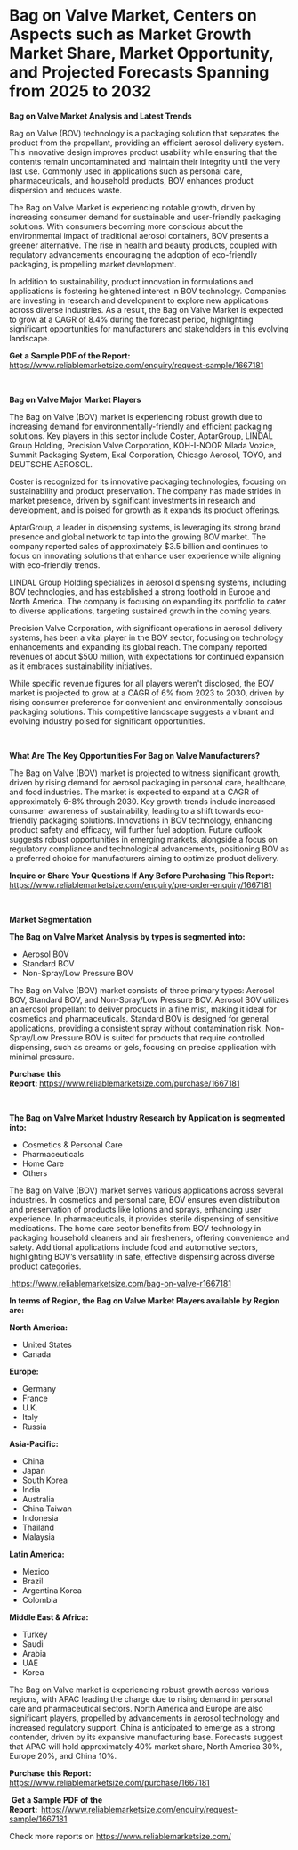 <p><h1>Bag on Valve Market, Centers on Aspects such as Market Growth Market Share, Market Opportunity, and Projected Forecasts Spanning from 2025 to 2032</h1></p><p><strong>Bag on Valve Market Analysis and Latest Trends</strong></p>
<p><p>Bag on Valve (BOV) technology is a packaging solution that separates the product from the propellant, providing an efficient aerosol delivery system. This innovative design improves product usability while ensuring that the contents remain uncontaminated and maintain their integrity until the very last use. Commonly used in applications such as personal care, pharmaceuticals, and household products, BOV enhances product dispersion and reduces waste.</p><p>The Bag on Valve Market is experiencing notable growth, driven by increasing consumer demand for sustainable and user-friendly packaging solutions. With consumers becoming more conscious about the environmental impact of traditional aerosol containers, BOV presents a greener alternative. The rise in health and beauty products, coupled with regulatory advancements encouraging the adoption of eco-friendly packaging, is propelling market development.</p><p>In addition to sustainability, product innovation in formulations and applications is fostering heightened interest in BOV technology. Companies are investing in research and development to explore new applications across diverse industries. As a result, the Bag on Valve Market is expected to grow at a CAGR of 8.4% during the forecast period, highlighting significant opportunities for manufacturers and stakeholders in this evolving landscape.</p></p>
<p><strong>Get a Sample PDF of the Report:&nbsp;</strong> <a href="https://www.reliablemarketsize.com/enquiry/request-sample/1667181?utm_campaign=2925&utm_medium=2&utm_source=Github&utm_content=ia&utm_term=06032025&utm_id=bag-on-valve">https://www.reliablemarketsize.com/enquiry/request-sample/1667181</a></p>
<p>&nbsp;</p>
<p><strong>Bag on Valve Major Market Players</strong></p>
<p><p>The Bag on Valve (BOV) market is experiencing robust growth due to increasing demand for environmentally-friendly and efficient packaging solutions. Key players in this sector include Coster, AptarGroup, LINDAL Group Holding, Precision Valve Corporation, KOH-I-NOOR Mlada Vozice, Summit Packaging System, Exal Corporation, Chicago Aerosol, TOYO, and DEUTSCHE AEROSOL.</p><p>Coster is recognized for its innovative packaging technologies, focusing on sustainability and product preservation. The company has made strides in market presence, driven by significant investments in research and development, and is poised for growth as it expands its product offerings.</p><p>AptarGroup, a leader in dispensing systems, is leveraging its strong brand presence and global network to tap into the growing BOV market. The company reported sales of approximately $3.5 billion and continues to focus on innovating solutions that enhance user experience while aligning with eco-friendly trends.</p><p>LINDAL Group Holding specializes in aerosol dispensing systems, including BOV technologies, and has established a strong foothold in Europe and North America. The company is focusing on expanding its portfolio to cater to diverse applications, targeting sustained growth in the coming years.</p><p>Precision Valve Corporation, with significant operations in aerosol delivery systems, has been a vital player in the BOV sector, focusing on technology enhancements and expanding its global reach. The company reported revenues of about $500 million, with expectations for continued expansion as it embraces sustainability initiatives.</p><p>While specific revenue figures for all players weren't disclosed, the BOV market is projected to grow at a CAGR of 6% from 2023 to 2030, driven by rising consumer preference for convenient and environmentally conscious packaging solutions. This competitive landscape suggests a vibrant and evolving industry poised for significant opportunities.</p></p>
<p>&nbsp;</p>
<p><strong>What Are The Key Opportunities For Bag on Valve Manufacturers?</strong></p>
<p><p>The Bag on Valve (BOV) market is projected to witness significant growth, driven by rising demand for aerosol packaging in personal care, healthcare, and food industries. The market is expected to expand at a CAGR of approximately 6-8% through 2030. Key growth trends include increased consumer awareness of sustainability, leading to a shift towards eco-friendly packaging solutions. Innovations in BOV technology, enhancing product safety and efficacy, will further fuel adoption. Future outlook suggests robust opportunities in emerging markets, alongside a focus on regulatory compliance and technological advancements, positioning BOV as a preferred choice for manufacturers aiming to optimize product delivery.</p></p>
<p><strong>Inquire or Share Your Questions If Any Before Purchasing This Report:</strong> <a href="https://www.reliablemarketsize.com/enquiry/pre-order-enquiry/1667181?utm_campaign=2925&utm_medium=2&utm_source=Github&utm_content=ia&utm_term=06032025&utm_id=bag-on-valve">https://www.reliablemarketsize.com/enquiry/pre-order-enquiry/1667181</a></p>
<p>&nbsp;</p>
<p><strong>Market Segmentation</strong></p>
<p><strong>The Bag on Valve Market Analysis by types is segmented into:</strong></p>
<p><ul><li>Aerosol BOV</li><li>Standard BOV</li><li>Non-Spray/Low Pressure BOV</li></ul></p>
<p><p>The Bag on Valve (BOV) market consists of three primary types: Aerosol BOV, Standard BOV, and Non-Spray/Low Pressure BOV. Aerosol BOV utilizes an aerosol propellant to deliver products in a fine mist, making it ideal for cosmetics and pharmaceuticals. Standard BOV is designed for general applications, providing a consistent spray without contamination risk. Non-Spray/Low Pressure BOV is suited for products that require controlled dispensing, such as creams or gels, focusing on precise application with minimal pressure.</p></p>
<p><strong>Purchase this Report:&nbsp;</strong><a href="https://www.reliablemarketsize.com/purchase/1667181?utm_campaign=2925&utm_medium=2&utm_source=Github&utm_content=ia&utm_term=06032025&utm_id=bag-on-valve">https://www.reliablemarketsize.com/purchase/1667181</a></p>
<p>&nbsp;</p>
<p><strong>The Bag on Valve Market Industry Research by Application is segmented into:</strong></p>
<p><ul><li>Cosmetics & Personal Care</li><li>Pharmaceuticals</li><li>Home Care</li><li>Others</li></ul></p>
<p><p>The Bag on Valve (BOV) market serves various applications across several industries. In cosmetics and personal care, BOV ensures even distribution and preservation of products like lotions and sprays, enhancing user experience. In pharmaceuticals, it provides sterile dispensing of sensitive medications. The home care sector benefits from BOV technology in packaging household cleaners and air fresheners, offering convenience and safety. Additional applications include food and automotive sectors, highlighting BOV’s versatility in safe, effective dispensing across diverse product categories.</p></p>
<p><a href="https://www.reliablemarketsize.com/bag-on-valve-r1667181?utm_campaign=2925&utm_medium=2&utm_source=Github&utm_content=ia&utm_term=06032025&utm_id=bag-on-valve">&nbsp;https://www.reliablemarketsize.com/bag-on-valve-r1667181</a></p>
<p><strong>In terms of Region, the Bag on Valve Market Players available by Region are:</strong></p>
<p>
    <p> <strong> North America: </strong>
        <ul>
            <li>United States</li>
            <li>Canada</li>
        </ul>
        </p> 
    <p> <strong> Europe: </strong>
        <ul>
            <li>Germany</li>
            <li>France</li>
            <li>U.K.</li>
            <li>Italy</li>
            <li>Russia</li>
        </ul>
        </p> 
    <p> <strong> Asia-Pacific: </strong>
        <ul>
            <li>China</li>
            <li>Japan</li>
            <li>South Korea</li>
            <li>India</li>
            <li>Australia</li>
            <li>China Taiwan</li>
            <li>Indonesia</li>
            <li>Thailand</li>
            <li>Malaysia</li>
        </ul>
        </p> 
    <p> <strong> Latin America: </strong>
        <ul>
            <li>Mexico</li>
            <li>Brazil</li>
            <li>Argentina Korea</li>
            <li>Colombia</li>
        </ul>
        </p> 
    <p> <strong> Middle East & Africa: </strong>
        <ul>
            <li>Turkey</li>
            <li>Saudi</li>
            <li>Arabia</li>
            <li>UAE</li>
            <li>Korea</li>
        </ul>
    </p>
    </p>
<p><p>The Bag on Valve market is experiencing robust growth across various regions, with APAC leading the charge due to rising demand in personal care and pharmaceutical sectors. North America and Europe are also significant players, propelled by advancements in aerosol technology and increased regulatory support. China is anticipated to emerge as a strong contender, driven by its expansive manufacturing base. Forecasts suggest that APAC will hold approximately 40% market share, North America 30%, Europe 20%, and China 10%.</p></p>
<p><strong>Purchase this Report: </strong><a href="https://www.reliablemarketsize.com/purchase/1667181?utm_campaign=2925&utm_medium=2&utm_source=Github&utm_content=ia&utm_term=06032025&utm_id=bag-on-valve">https://www.reliablemarketsize.com/purchase/1667181</a></p>
<p>&nbsp;<strong>Get a Sample PDF of the Report:&nbsp;&nbsp;</strong><a href="https://www.reliablemarketsize.com/enquiry/request-sample/1667181?utm_campaign=2925&utm_medium=2&utm_source=Github&utm_content=ia&utm_term=06032025&utm_id=bag-on-valve">https://www.reliablemarketsize.com/enquiry/request-sample/1667181</a></p>
<p><strong></strong></p>
<p>Check more reports on <a href="https://www.reliablemarketsize.com/?utm_campaign=2925&utm_medium=2&utm_source=Github&utm_content=ia&utm_term=06032025&utm_id=bag-on-valve">https://www.reliablemarketsize.com/</a></p>